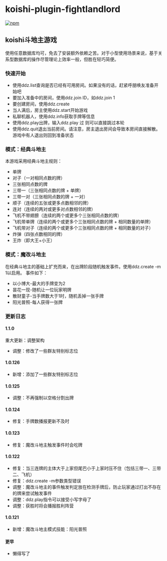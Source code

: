 # koishi-plugin-fightlandlord

[![npm](https://img.shields.io/npm/v/koishi-plugin-fight-landlord?style=flat-square)](https://www.npmjs.com/package/koishi-plugin-fightlandlord)

## koishi斗地主游戏

使用任意数据库均可，免去了安装额外依赖之苦。对于小型使用场景来说，基于关系型数据库的操作尽管理论上效率一般，但胜在轻巧简便。

### 快速开始

* 使用ddz.list查询是否已经有可用房间。如果没有的话，赶紧呼朋唤友准备开始吧
* 要加入准备中的房间，使用ddz.join ID，如ddz.join 1
* 要创建房间，使用ddz.create
* 当人满后，房主使用ddz.start开始游戏
* 私聊机器人，使用ddz.info获取手牌等信息
* 使用ddz.play出牌，输入ddz.play 过 则可以直接跳过本轮
* 使用ddz.quit退出当前房间。请注意，房主退出房间会导致本房间直接解散。游戏中有人退出则回到准备状态

### 模式：经典斗地主

本游戏采用经典斗地主规则：

* 单牌
* 对子（一对相同点数的牌）
* 三张相同点数的牌
* 三带一（三张相同点数的牌 + 单牌）
* 三带一对（三张相同点数的牌 + 一对）
* 顺子（连续的五张或更多点数相邻的牌）
* 连对（连续的两对或更多对点数相邻的牌）
* 飞机不带翅膀（连续的两个或更多个三张相同点数的牌）
* 飞机带单牌（连续的两个或更多个三张相同点数的牌 + 相同数量的单牌）
* 飞机带对子（连续的两个或更多个三张相同点数的牌 + 相同数量的对子）
* 炸弹（四张点数相同的牌）
* 王炸（即大王+小王）

### 模式：魔改斗地主

在经典斗地主的基础上扩充而来，在出牌阶段随机触发事件。使用ddz.create -m 1以启用。 事件如下：

* 以小博大-最大的手牌变为2
* 昙花一现-随机让一位玩家明牌
* 散财童子-当手牌数大于1时，随机丢掉一张手牌
* 阳光普照-每人获得一张牌

### 更新日志

#### 1.1.0

重大更新：调整架构

* 调整：修改了一些群友特别标志位

#### 1.0.126

* 新增：添加了一些群友特别标志位

#### 1.0.125

* 调整：不再强制以空格分割出牌

#### 1.0.124

* 修复：手牌数播报更新不及时

#### 1.0.123

* 修复：魔改斗地主触发事件时会吃牌

#### 1.0.122

* 修复：当三连牌的主体大于上家但尾巴小于上家时压不住（包括三带一、三带二、飞机）
* 修复：ddz.create -m参数类型错误
* 调整：魔改斗地主的事件触发判定放在检测手牌后，防止玩家通过打出不存在的牌来尝试触发事件
* 调整：ddz.play指令可以接受小写字母了
* 调整：获胜时将会播报胜利阵营

#### 1.0.121

* 新增：魔改斗地主模式技能：阳光普照

#### 更早

* 懒得写了

